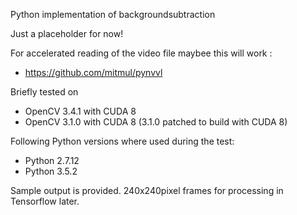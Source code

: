Python implementation of backgroundsubtraction

Just a placeholder for now!

For accelerated reading of the video file maybee this will work :
 * https://github.com/mitmul/pynvvl

Briefly tested on
 * OpenCV 3.4.1 with CUDA 8
 * OpenCV 3.1.0 with CUDA 8   (3.1.0 patched to build with CUDA 8)
 
Following Python versions where used during the test:
* Python 2.7.12
* Python 3.5.2

Sample output is provided. 240x240pixel frames for processing in Tensorflow later.
